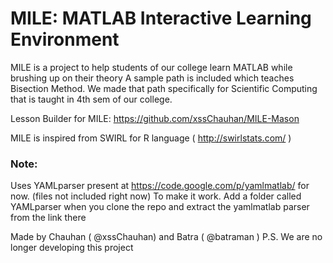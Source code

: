 # MILE: MATLAB Interactive Learning Environment

MILE is a project to help students of our college learn MATLAB while brushing up on their theory
A sample path is included which teaches Bisection Method. We made that path specifically for Scientific Computing that is taught in 4th sem of our college. 

Lesson Builder for MILE: https://github.com/xssChauhan/MILE-Mason

MILE is inspired from SWIRL for R language ( http://swirlstats.com/ )

### Note:

Uses YAMLparser present at https://code.google.com/p/yamlmatlab/ for now. (files not included right now)
To make it work. Add a folder called YAMLparser when you clone the repo and extract the yamlmatlab parser from the link there

Made by Chauhan ( @xssChauhan) and Batra ( @batraman )
P.S. We are no longer developing this project
